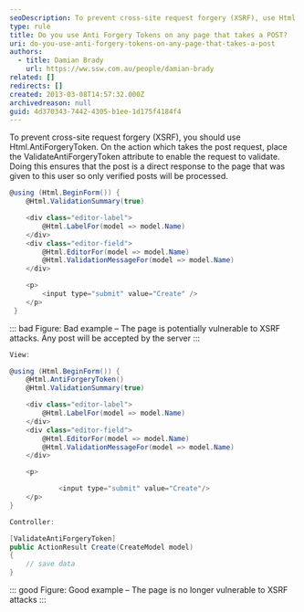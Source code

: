 ```yaml
---
seoDescription: To prevent cross-site request forgery (XSRF), use Html.AntiForgeryToken. On the action which takes the post request, place the [ValidateAntiForgeryToken] attribute to enable the request validation. This ensures that only verified posts are processed by the server.
type: rule
title: Do you use Anti Forgery Tokens on any page that takes a POST?
uri: do-you-use-anti-forgery-tokens-on-any-page-that-takes-a-post
authors:
  - title: Damian Brady
    url: https://ww.ssw.com.au/people/damian-brady
related: []
redirects: []
created: 2013-03-08T14:57:32.000Z
archivedreason: null
guid: 4d370343-7442-4305-b1ee-1d175f4184f4
---
```


To prevent cross-site request forgery (XSRF), you should use Html.AntiForgeryToken. On the action which takes the post request, place the ValidateAntiForgeryToken attribute to enable the request to validate. Doing this ensures that the post is a direct response to the page that was given to this user so only verified posts will be processed.

<!--endintro-->

```cs
@using (Html.BeginForm()) {
    @Html.ValidationSummary(true)

    <div class="editor-label">
        @Html.LabelFor(model => model.Name)
    </div>
    <div class="editor-field">
        @Html.EditorFor(model => model.Name)
        @Html.ValidationMessageFor(model => model.Name)
    </div>

    <p>
        <input type="submit" value="Create" />
    </p>
 }
```

::: bad
Figure: Bad example – The page is potentially vulnerable to XSRF attacks. Any post will be accepted by the server
:::

```cs
View:

@using (Html.BeginForm()) {
    @Html.AntiForgeryToken()
    @Html.ValidationSummary(true)

    <div class="editor-label">
        @Html.LabelFor(model => model.Name)
    </div>
    <div class="editor-field">
        @Html.EditorFor(model => model.Name)
        @Html.ValidationMessageFor(model => model.Name)
    </div>

    <p>

            <input type="submit" value="Create"/>
    </p>
}

Controller:

[ValidateAntiForgeryToken]
public ActionResult Create(CreateModel model)
{
    // save data
}
```

::: good
Figure: Good example – The page is no longer vulnerable to XSRF attacks
:::

